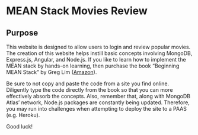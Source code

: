 # MEAN Stack Movies Review

## Purpose

This website is designed to allow users to login and review popular movies. The creation of this website helps instill basic concepts involving MongoDB, Express.js, Angular, and Node.js. If you like to learn how to implement the MEAN stack by hands-on learning, then purchase the book “Beginning MEAN Stack” by Greg Lim ([Amazon](https://www.amazon.com/Beginning-MongoDB-Express-Angular-Node-js/dp/B09CRTYYL4/ref=tmm_pap_swatch_0?_encoding=UTF8&qid=1663297205&sr=8-1)). 

Be sure to not copy and paste the code from a site you find online. Diligently type the code directly from the book so that you can more effectively absorb the concepts. Also, remember that, along with MongoDB Atlas’ network, Node.js packages are constantly being updated. Therefore, you may run into challenges when attempting to deploy the site to a PAAS (e.g. Heroku).  

Good luck!
